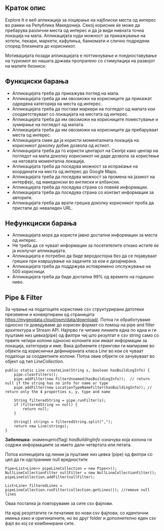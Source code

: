 ## Краток опис
Explore It е веб апликација за лоцирање на најблиски места од интерес во рамки на Република Македонија. Секој корисник ќе може да пребарува различни места од интерес и да ја види нивната точна локација на мапа. Апликацијата нуди можност за прикажување на хотели, пекари, маркети, кафулиња, банкомати и слично подредени според близината до корисникот. 

Мотивацијата позади апликацијата е поттикнување и поедноставување на туризмот во нашата држава пропратено со стимулација на развојот на малите бизниси.

## Функциски барања
- Апликацијата треба да прикажува поглед на мапа.
- Апликацијата треба да им овозможи на корисниците да прикажат одредена категорија на места од интерес.
- Апликацијата треба да постави маркери на погледот од мапата кои соодветствуваат со локацијата на местата од интерес.
- Апликацијaта треба да им овозможи на корисниците поместување и зумирање на погледот од мапата.
- Апликацијата треба да им овозможи на корисниците да пребаруваат места од интерес.
- Апликацијата смее да ја користи моменталната локација на корисникот доколку добие дозвола од истиот.
- Апликацијата треба да го користи центарот на Скопје како центар на погледот на мапа доколку корисникот не даде дозвола за користење на неговата моментална локација.
- Апликацијата треба да поседува можност за испраќање на координати на местa од интерес до Google Maps.
- Апликацијата треба да поседува можност за промена на јазикот на интерфејс, од македонски во англиски и албански.
- Апликацијата треба да поседува страна со повеќе информации.
- Апликацијата треба да поседува страна со контакт информации за авторите.
- Апликацијата треба да врати грешка доколку корисникот проба да пристапи до невалиден URL.

## Нефункциски барања
- Апликацијата мора да користи јавно достапни информации за места од интерес.
- Не треба да се чуваат информации за посетителите откако истите ќе ја исклучат апликацијата.
- Апликацијата е потребно да биде веродостојна без да се појавуваат грешки при извршување на задачите за кои е дизајнирана.
- Апликацијата треба да поддржува истовремено опслужување на 500 корисници.
- Апликацијата треба да биде достапна 99% од времето на годишно ниво.

## Pipe & Filter

За чување на податоците користиме csv структурирани датотеки преземени и конвертирани од страницата https://mygeodata.cloud/osm/data/download/. 
Потоа ги обработуваме односно ги доведуваме до корисен формат со помош на pipe and filter архитектура и Stream API. Најпрво ги читаме линиите една по една и ги пуштаме низ цевка(pipe) од филтри чиј што резултат е csv string само со првите четири колони односно колоните кои имаат информации за локација, категорија и име. Вака добиените стрингови ги мапираме во објекти од кориснички дефинираната класа *Line* во кои се чуваат податоци за соодветните колони. Потоа овие објекти се зачувуваат во објект од тип *LineCollection*.
```
public static Line createLine(String s, boolean hasBuildingInfo) {
    pipe.clearFilters();
    pipe.addFilter(new FilterUnnamed(hasBuildingInfo));  // return null if the string has no info for name or type
    pipe.addFilter(new LocationTypeNameFilter(hasBuildingInfo)); // return only the 4 properties x, y, type and name

    String filteredString = pipe.runFilter(s);
    if (filteredString == null) {
        return null;
    }

    String[] strings = filteredString.split(",");
    return new Line(strings);
}
```
**Забелешка:**  знаменцето(flag) *hasBuildingInfo* означува која колона ги содржи информациите за името дали четвртата или петата.

Потоа колекцијата од линии ја пуштаме низ цевка (pipe) од филтри со цел да ги одстраниме null вредностите
```
Pipe<List<Line>> pipeLineCollection = new Pipe<>();
NullLineCollectionFilter nullFilter = new NullLineCollectionFilter();
pipeLineCollection.addFilter(nullFilter);
```
```
List<Line> filteredLines = pipeLineCollection.runFilter(collection.getLines()); //remove null lines
```

Оваа постапка ја повторуваме за сите csv фајлови.

На крај резултатите ги печатиме во нови csv фајлови, со идентични имиња како и оригиналните, но во друг folder и дополнително еден csv фајл во кој се комбинирани сите.
